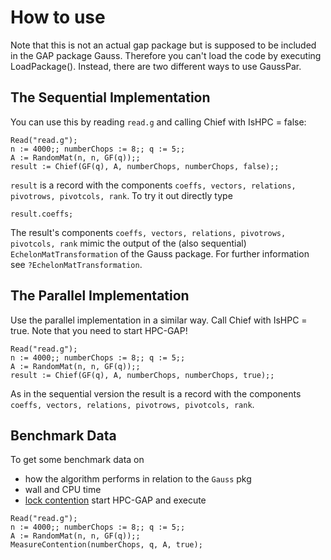 # How to use

Note that this is not an actual gap package but is supposed to be included in the GAP package Gauss. Therefore you can't load the code by executing LoadPackage(). Instead, there are two different ways to use GaussPar.

## The Sequential Implementation

You can use this by reading `read.g` and calling Chief with IsHPC = false:
```
Read("read.g");
n := 4000;; numberChops := 8;; q := 5;;
A := RandomMat(n, n, GF(q));;
result := Chief(GF(q), A, numberChops, numberChops, false);;
```

`result` is a record with the components `coeffs, vectors, relations, pivotrows, pivotcols, rank`. To try it out directly type
```
result.coeffs;
```
The result's components `coeffs, vectors, relations, pivotrows, pivotcols, rank` mimic the output of the (also sequential) `EchelonMatTransformation` of the Gauss package.
For further information see `?EchelonMatTransformation`.

## The Parallel Implementation

Use the parallel implementation in a similar way. Call Chief with IsHPC = true.
Note that you need to start HPC-GAP!
```
Read("read.g");
n := 4000;; numberChops := 8;; q := 5;;
A := RandomMat(n, n, GF(q));;
result := Chief(GF(q), A, numberChops, numberChops, true);;
```

As in the sequential version the result is a record with the components `coeffs, vectors, relations, pivotrows, pivotcols, rank`.

## Benchmark Data

To get some benchmark data on
- how the algorithm performs in relation to the `Gauss` pkg
- wall and CPU time
- [lock contention](https://en.wikipedia.org/wiki/Lock_%28computer_science%29#Granularity)
start HPC-GAP and execute
```
Read("read.g");
n := 4000;; numberChops := 8;; q := 5;;
A := RandomMat(n, n, GF(q));;
MeasureContention(numberChops, q, A, true);
```
